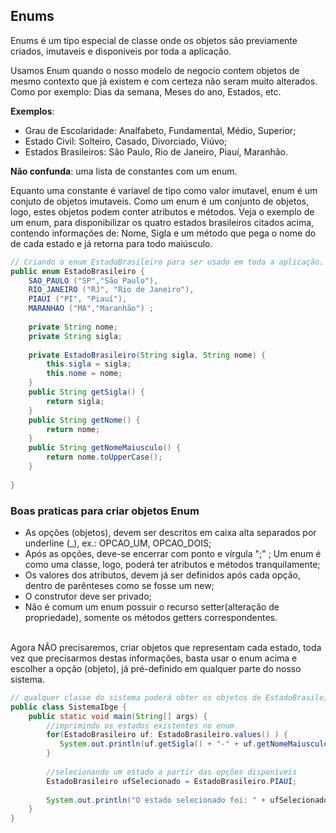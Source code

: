 ## Enums 

Enums é um tipo especial de classe onde os objetos são previamente criados, imutaveis e disponiveis por toda a aplicação. 

Usamos Enum quando o nosso modelo de negocio contem objetos de mesmo contexto que já existem e com certeza não seram muito alterados. Como por exemplo: Dias da semana, Meses do ano, Estados, etc. 

**Exemplos**:
* Grau de Escolaridade: Analfabeto, Fundamental, Médio, Superior;
* Estado Civil: Solteiro, Casado, Divorciado, Viúvo;
* Estados Brasileiros: São Paulo, Rio de Janeiro, Piauí, Maranhão.

**Não confunda**: uma lista de constantes com um enum.

Equanto uma constante é variavel de tipo como valor imutavel, enum é um conjuto de objetos imutaveis.
Como um enum é um conjunto de objetos, logo, estes objetos podem conter atributos e métodos. Veja o exemplo de um enum, para disponibilizar os quatro estados brasileiros citados acima, contendo informações de: Nome, Sigla e um método que pega o nome do de cada estado e já retorna para todo maiúsculo.

```java
// Criando o enum EstadoBrasileiro para ser usado em toda a aplicação.
public enum EstadoBrasileiro {
	SAO_PAULO ("SP","São Paulo"),
	RIO_JANEIRO ("RJ", "Rio de Janeiro"),
	PIAUI ("PI", "Piauí"),
	MARANHAO ("MA","Maranhão") ;
	
	private String nome;
	private String sigla;
	
	private EstadoBrasileiro(String sigla, String nome) {
		this.sigla = sigla;
		this.nome = nome;
	}
	public String getSigla() {
		return sigla;
	}
	public String getNome() {
		return nome;
	}
	public String getNomeMaiusculo() {
		return nome.toUpperCase();
	}
	
}

```

### Boas praticas para criar objetos Enum

* As opções (objetos), devem ser descritos em caixa alta separados por underline (_), ex.: OPCAO_UM, OPCAO_DOIS;
* Após as opções, deve-se encerrar com ponto e vírgula ";" ;
Um enum é como uma classe, logo, poderá ter atributos e métodos tranquilamente;
* Os valores dos atributos, devem já ser definidos após cada opção, dentro de parênteses como se fosse um new;
* O construtor deve ser privado;
* Não é comum um enum possuir o recurso setter(alteração de propriedade), somente os métodos getters correspondentes.

<br>Agora NÃO precisaremos, criar objetos que representam cada estado, toda vez que precisarmos destas informações, basta usar o enum acima e escolher a opção (objeto), já pré-definido em qualquer parte do nosso sistema.

```java
// qualquer classe do sistema poderá obter os objetos de EstadoBrasileiro
public class SistemaIbge {
	public static void main(String[] args) {
		//imprimindo os estados existentes no enum
		for(EstadoBrasileiro uf: EstadoBrasileiro.values() ) {
		   System.out.println(uf.getSigla() + "-" + uf.getNomeMaiusculo());
		}
		
		//selecionando um estado a partir das opções disponíveis
		EstadoBrasileiro ufSelecionado = EstadoBrasileiro.PIAUI;
		
		System.out.println("O estado selecionado foi: " + ufSelecionado.getNome());
	}
}

```